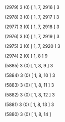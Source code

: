 (2979) 3 (0) [ 1, 7, 2916 ] 3 


(2978) 3 (0) [ 1, 7, 2917 ] 3 


(2977) 3 (0) [ 1, 7, 2918 ] 3 


(2976) 3 (0) [ 1, 7, 2919 ] 3 


(2975) 3 (0) [ 1, 7, 2920 ] 3 


(2974) 2 (0) [ 1, 8 ] 9 


(5885) 3 (0) [ 1, 8, 9 ] 3 


(5884) 3 (0) [ 1, 8, 10 ] 3 


(5883) 3 (0) [ 1, 8, 11 ] 3 


(5882) 3 (0) [ 1, 8, 12 ] 3 


(5881) 3 (0) [ 1, 8, 13 ] 3 


(5880) 3 (0) [ 1, 8, 14 ]  

